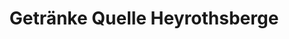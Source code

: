---
title: "Getränke Quelle Heyrothsberge"
url: /biederitz/getraenke-quelle-heyrothsberge/
shop: Getränke
---